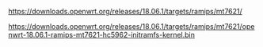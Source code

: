 https://downloads.openwrt.org/releases/18.06.1/targets/ramips/mt7621/  

https://downloads.openwrt.org/releases/18.06.1/targets/ramips/mt7621/openwrt-18.06.1-ramips-mt7621-hc5962-initramfs-kernel.bin
